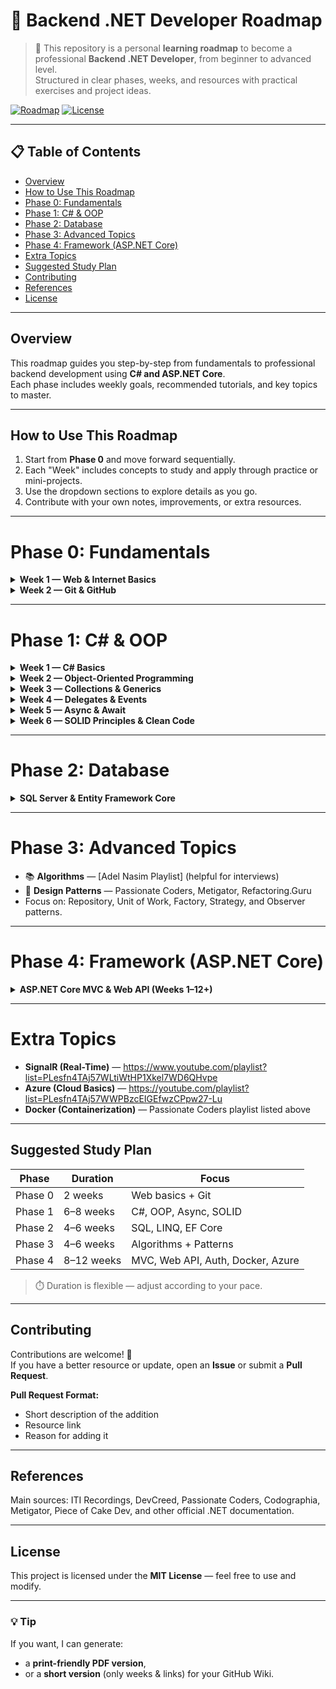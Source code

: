 # 🧭 Backend .NET Developer Roadmap

> 🚀 This repository is a personal **learning roadmap** to become a professional **Backend .NET Developer**, from beginner to advanced level.  
> Structured in clear phases, weeks, and resources with practical exercises and project ideas.

[![Roadmap](https://img.shields.io/badge/roadmap-.NET-blue)]()
[![License](https://img.shields.io/badge/license-MIT-green)]()

---

## 📋 Table of Contents
- [Overview](#overview)
- [How to Use This Roadmap](#how-to-use-this-roadmap)
- [Phase 0: Fundamentals](#phase-0-fundamentals)
- [Phase 1: C# & OOP](#phase-1-c--oop)
- [Phase 2: Database](#phase-2-database)
- [Phase 3: Advanced Topics](#phase-3-advanced-topics)
- [Phase 4: Framework (ASP.NET Core)](#phase-4-framework-aspnet-core)
- [Extra Topics](#extra-topics)
- [Suggested Study Plan](#suggested-study-plan)
- [Contributing](#contributing)
- [References](#references)
- [License](#license)

---

## Overview
This roadmap guides you step-by-step from fundamentals to professional backend development using **C# and ASP.NET Core**.  
Each phase includes weekly goals, recommended tutorials, and key topics to master.

---

## How to Use This Roadmap
1. Start from **Phase 0** and move forward sequentially.  
2. Each "Week" includes concepts to study and apply through practice or mini-projects.  
3. Use the dropdown sections to explore details as you go.  
4. Contribute with your own notes, improvements, or extra resources.

---

# Phase 0: Fundamentals

<details>
<summary><strong>Week 1 — Web & Internet Basics</strong></summary>

- 🎥 [Backend Roadmap Overview](https://youtu.be/CVgzp2vfePs?si=_zppgfcQ-MOkcPix)  
- 🎥 [What is ASP.NET](https://youtu.be/hTt-Je4PKmI?si=a6232OJn9m678DYF)  
- 🌐 [HTML Crash Course](https://youtu.be/q3yFo-t1ykw?si=hIR_rUKYsXxGV-A_)  
- 🎨 [CSS Crash Course](https://youtu.be/Z-5QVutAEW4?si=v0bUAriyZDltS-3L)  
- 🔧 [Browser Dev Tools Tutorial](https://youtu.be/_IKTGQosYMo?si=rOTDTG-ChIXI6uwI)

</details>

<details>
<summary><strong>Week 2 — Git & GitHub</strong></summary>

| Resource | Type | Link |
|---|---:|---|
| Git and GitHub - Big Data course | Video | https://youtu.be/Q6G-J54vgKc?si=smUUMZtCb07epb9K |
| Git and GitHub - Elzero Web School | Playlist | https://youtube.com/playlist?list=PLDoPjvoNmBAw4eOj58MZPakHjaO3frVMF |
| OSI Layers | Video | https://youtu.be/A31bxOyj5mk?si=9acUHOjWF7wGW0pb |

</details>

---

# Phase 1: C# & OOP

<details>
<summary><strong>Week 1 — C# Basics</strong></summary>

| Channel | Playlist |
|---|---|
| Piece of Cake Dev | https://youtube.com/playlist?list=PLfHpC6JZ316dbrFn-jAwMBZwMqkcAabWB |
| Passionate Coders | https://www.youtube.com/playlist?list=PLsV97AQt78NT0H8J71qe7edwRpAirfqOI |
| Codographia | https://youtube.com/playlist?list=PLX1bW_GeBRhCU9l7examhVrARmXHHRrLR |
| Metigator | https://www.youtube.com/playlist?list=PL4n1Qos4Tb6SWPbJNpiznp-Ok4A8J_23l |

</details>

<details>
<summary><strong>Week 2 — Object-Oriented Programming</strong></summary>

- Focus on: Classes, Inheritance, Polymorphism, Abstraction, Interfaces.  
- Practice by creating small projects demonstrating OOP principles.

</details>

<details>
<summary><strong>Week 3 — Collections & Generics</strong></summary>

- Learn Lists, Dictionaries, Stacks, Queues, and Generic methods.  
- Solve exercises involving data structures.

</details>

<details>
<summary><strong>Week 4 — Delegates & Events</strong></summary>

- Understand the difference between delegates and events.  
- Implement a simple **Observer Pattern** example.

</details>

<details>
<summary><strong>Week 5 — Async & Await</strong></summary>

- Study asynchronous programming and concurrency.  
- Practice with async file operations or HTTP requests.

</details>

<details>
<summary><strong>Week 6 — SOLID Principles & Clean Code</strong></summary>

- Study SOLID design principles.  
- Refactor code using **Dependency Injection** and **Interfaces**.

</details>

---

# Phase 2: Database

<details>
<summary><strong>SQL Server & Entity Framework Core</strong></summary>

| Topic | Resource |
|---|---|
| SQL Server Basics | [Eng Eldesoky Playlist](https://www.youtube.com/playlist?list=PL1DUmTEdeA6J6oDLTveTt4Z7E5qEfFluE) |
| LINQ | Metigator / ITI Recordings |
| Entity Framework Core | DevCreed / ITI Recordings |

</details>

---

# Phase 3: Advanced Topics

- 📚 **Algorithms** — [Adel Nasim Playlist] (helpful for interviews)  
- 🧩 **Design Patterns** — Passionate Coders, Metigator, Refactoring.Guru  
- Focus on: Repository, Unit of Work, Factory, Strategy, and Observer patterns.

---

# Phase 4: Framework (ASP.NET Core)

<details>
<summary><strong>ASP.NET Core MVC & Web API (Weeks 1–12+)</strong></summary>

- MVC: ITI Recordings, Coding Future, Codographia  
- Web API: ITI Recordings, Passionate Coders  
- Authentication: JWT, Refresh Tokens (DevCreed)  
- Real-Time: SignalR (ITI Recordings)  
- Deployment & Cloud: Microsoft Azure (ITI Recordings)  
- Containers: Docker (Passionate Coders, Codographia)

</details>

---

# Extra Topics
- **SignalR (Real-Time)** — https://www.youtube.com/playlist?list=PLesfn4TAj57WLtiWtHP1Xkel7WD6QHvpe  
- **Azure (Cloud Basics)** — https://youtube.com/playlist?list=PLesfn4TAj57WWPBzcEIGEfwzCPpw27-Lu  
- **Docker (Containerization)** — Passionate Coders playlist listed above  

---

## Suggested Study Plan
| Phase | Duration | Focus |
|---|---|---|
| Phase 0 | 2 weeks | Web basics + Git |
| Phase 1 | 6–8 weeks | C#, OOP, Async, SOLID |
| Phase 2 | 4–6 weeks | SQL, LINQ, EF Core |
| Phase 3 | 4–6 weeks | Algorithms + Patterns |
| Phase 4 | 8–12 weeks | MVC, Web API, Auth, Docker, Azure |

> ⏱️ Duration is flexible — adjust according to your pace.

---

## Contributing
Contributions are welcome! 🎉  
If you have a better resource or update, open an **Issue** or submit a **Pull Request**.  

**Pull Request Format:**
- Short description of the addition  
- Resource link  
- Reason for adding it  

---

## References
Main sources: ITI Recordings, DevCreed, Passionate Coders, Codographia, Metigator, Piece of Cake Dev, and other official .NET documentation.

---

## License
This project is licensed under the **MIT License** — feel free to use and modify.

---

### 💡 Tip
If you want, I can generate:
- a **print-friendly PDF version**,  
- or a **short version** (only weeks & links) for your GitHub Wiki.

